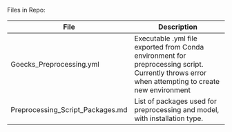 
Files in Repo:



| File | Description |
| --- | --- |
| Goecks_Preprocessing.yml | Executable .yml file exported from Conda environment for preprocessing script.  Currently throws error when attempting to create new environment |
| Preprocessing_Script_Packages.md | List of packages used for preprocessing and model, with installation type. |
